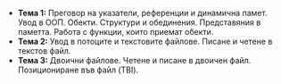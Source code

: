 - **Тема 1:** Преговор на указатели, референции и динамична памет. Увод в ООП. Обекти. Структури и обединения. Представяния в паметта. Работа с функции, които приемат обекти.
- **Тема 2:** Увод в потоците и текстовите файлове. Писане и четене в текстов файл.
- **Тема 3:** Двоични файлове. Четене и писане в двоичен файл. Позициониране във файл (TBI).
